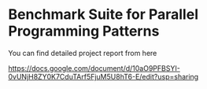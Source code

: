 # Benchmark Suite for Parallel Programming Patterns


You can find detailed project report from here

https://docs.google.com/document/d/10aO9PFBSYI-0vUNjH8ZY0K7CduTArf5FjuM5U8hT6-E/edit?usp=sharing